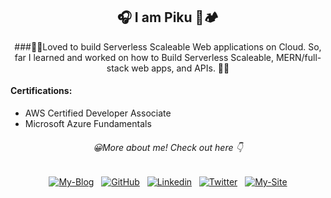 
<h2 align="center">
	🎧 I am Piku 🍔🏕️
</h2>
<div align="center">
	###🌟🌟Loved to build Serverless Scaleable Web
applications on Cloud. So, far I learned and worked on how to Build Serverless Scaleable, MERN/full-stack
web apps, and APIs.
 🌟🌟 </div>
 
 #### Certifications:
- AWS Certified Developer Associate
- Microsoft Azure Fundamentals
 
</p>
   <p align="center"><h6 align="center">😀More about me! Check out here 👇</h6>
</p>
<p align="center">
	<a width='50px' href="https://blog.debarshimondal.online/"><img src="https://img.shields.io/badge/-Blog-informational" alt="My-Blog"></a> &nbsp;
	<a href="https://github.com/LENO-DEV/"><img src="https://img.shields.io/badge/github--_.svg?style=social&logo=github" alt="GitHub"></a> &nbsp;
	<a href="https://www.linkedin.com/in/debarshi-mondal-b95a59182/"><img src="https://img.shields.io/badge/Linkedin--_.svg?style=social&logo=Linkedin" alt="Linkedin"></a> &nbsp;
	<a href="https://www.linkedin.com/in/debarshi-mondal-b95a59182/"><img src="https://img.shields.io/badge/twitter--_.svg?style=social&logo=twitter" alt="Twitter"></a> &nbsp;
	<a width='50px' href="https://debarshimondal.online/"><img src="https://img.shields.io/badge/-Portfolio-important" alt="My-Site"></a>
</p>

